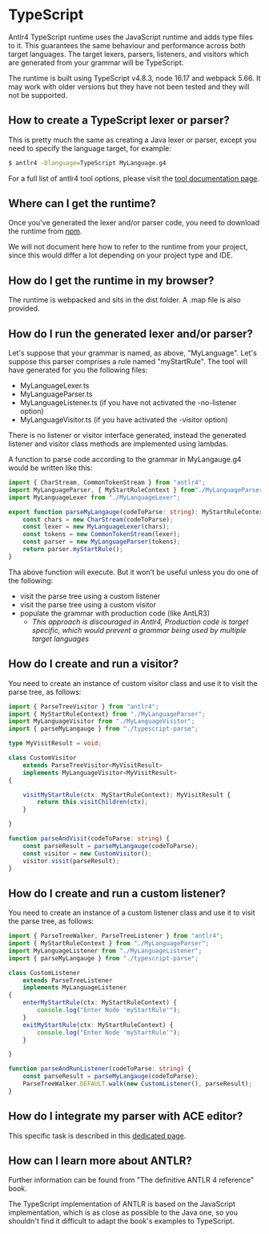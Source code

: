 # TypeScript

Antlr4 TypeScript runtime uses the JavaScript runtime and adds type files to it.
This guarantees the same behaviour and performance across both target languages.
The target lexers, parsers, listeners, and visitors which are generated from your grammar will be TypeScript.

The runtime is built using TypeScript v4.8.3, node 16.17 and webpack 5.66.
It may work with older versions but they have not been tested and they will not be supported.


## How to create a TypeScript lexer or parser?

This is pretty much the same as creating a Java lexer or parser, except you need to specify the language target, for example:

```bash
$ antlr4 -Dlanguage=TypeScript MyLanguage.g4
```

For a full list of antlr4 tool options, please visit the [tool documentation page](tool-options.md).

## Where can I get the runtime?

Once you've generated the lexer and/or parser code, you need to download the runtime from [npm](https://www.npmjs.com/package/antlr4).

We will not document here how to refer to the runtime from your project, since this would differ a lot depending on your project type and IDE. 

## How do I get the runtime in my browser?

The runtime is webpacked and sits in the dist folder. A .map file is also provided.

## How do I run the generated lexer and/or parser?

Let's suppose that your grammar is named, as above, "MyLanguage". Let's suppose this parser comprises a rule named "myStartRule". The tool will have generated for you the following files:

*   MyLanguageLexer.ts
*   MyLanguageParser.ts
*   MyLanguageListener.ts (if you have not activated the -no-listener option)
*   MyLanguageVisitor.ts (if you have activated the -visitor option)
   
There is no listener or visitor interface generated, instead the generated listener and visitor class methods are implemented using lambdas.

A function to parse code according to the grammar in MyLangauge.g4 would be written like this:

```typescript
import { CharStream, CommonTokenStream } from "antlr4";
import MyLanguageParser, { MyStartRuleContext } from"./MyLanguageParser";
import MyLanguageLexer from "./MyLanguageLexer";

export function parseMyLangauge(codeToParse: string): MyStartRuleContext {
    const chars = new CharStream(codeToParse);
    const lexer = new MyLanguageLexer(chars);
    const tokens = new CommonTokenStream(lexer);
    const parser = new MyLanguageParser(tokens);
    return parser.myStartRule();
}
```

Tha above function will execute. But it won't be useful unless you do one of the following:

* visit the parse tree using a custom listener
* visit the parse tree using a custom visitor
* populate the grammar with production code (like AntLR3)
  * _This approach is discouraged in Antlr4, Production code is target specific, which would prevent a grammar being used by multiple target languages_
 
## How do I create and run a visitor?

You need to create an instance of custom visitor class and use it to visit the parse tree, as follows:

```typescript
import { ParseTreeVisitor } from "antlr4";
import { MyStartRuleContext} from "./MyLanguageParser";
import MyLanguageVisitor from "./MyLanguageVisitor";
import { parseMyLangauge } from "./typescript-parse";

type MyVisitResult = void;

class CustomVisitor
    extends ParseTreeVisitor<MyVisitResult>
    implements MyLanguageVisitor<MyVisitResult>
{

    visitMyStartRule(ctx: MyStartRuleContext): MyVisitResult {
        return this.visitChildren(ctx);
    }

}

function parseAndVisit(codeToParse: string) {
    const parseResult = parseMyLangauge(codeToParse);
    const visitor = new CustomVisitor();
    visitor.visit(parseResult);
}
````

## How do I create and run a custom listener?

You need to create an instance of a custom listener class and use it to visit the parse tree, as follows:

```typescript
import { ParseTreeWalker, ParseTreeListener } from "antlr4";
import { MyStartRuleContext } from "./MyLanguageParser";
import MyLanguageListener from "./MyLanguageListener";
import { parseMyLangauge } from "./typescript-parse";

class CustomListener
    extends ParseTreeListener
    implements MyLanguageListener
{
    enterMyStartRule(ctx: MyStartRuleContext) {
        console.log("Enter Node 'myStartRule'");
    }
    exitMyStartRule(ctx: MyStartRuleContext) {
        console.log("Enter Node 'myStartRule'");
    }

}

function parseAndRunListener(codeToParse: string) {
    const parseResult = parseMyLangauge(codeToParse);
    ParseTreeWalker.DEFAULT.walk(new CustomListener(), parseResult);
}
```

## How do I integrate my parser with ACE editor?

This specific task is described in this [dedicated page](ace-javascript-target.md).
 
## How can I learn more about ANTLR?

Further information can be found from  "The definitive ANTLR 4 reference" book.

The TypeScript implementation of ANTLR is based on the JavaScript implementation, which is as close as possible to the Java one, so you shouldn't find it difficult to adapt the book's examples to TypeScript.
